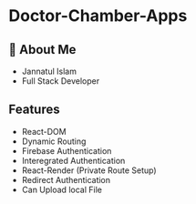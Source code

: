 # Doctor-Chamber-Apps



## 🚀 About Me
* Jannatul Islam
* Full Stack Developer



## Features

- React-DOM
- Dynamic Routing
- Firebase Authentication
- Interegrated Authentication
- React-Render (Private Route Setup)
- Redirect Authentication
- Can Upload local File